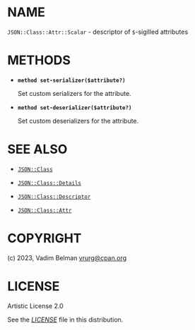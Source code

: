 # NAME

`JSON::Class::Attr::Scalar` - descriptor of `$`-sigilled attributes

# METHODS

  - **`method set-serializer($attribute?)`**
    
    Set custom serializers for the attribute.

  - **`method set-deserializer($attribute?)`**
    
    Set custom deserializers for the attribute.

# SEE ALSO

  - [`JSON::Class`](../../Class.md)

  - [`JSON::Class::Details`](../Details.md)

  - [`JSON::Class::Descriptor`](../Descriptor.md)

  - [`JSON::Class::Attr`](../Attr.md)

# COPYRIGHT

(c) 2023, Vadim Belman <vrurg@cpan.org>

# LICENSE

Artistic License 2.0

See the [*LICENSE*](../../../../../LICENSE) file in this distribution.
